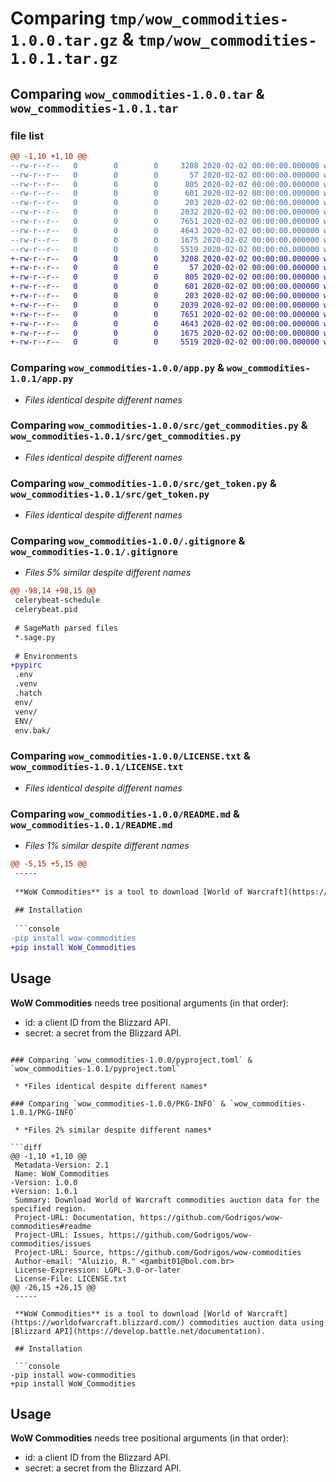 # Comparing `tmp/wow_commodities-1.0.0.tar.gz` & `tmp/wow_commodities-1.0.1.tar.gz`

## Comparing `wow_commodities-1.0.0.tar` & `wow_commodities-1.0.1.tar`

### file list

```diff
@@ -1,10 +1,10 @@
--rw-r--r--   0        0        0     3208 2020-02-02 00:00:00.000000 wow_commodities-1.0.0/app.py
--rw-r--r--   0        0        0       57 2020-02-02 00:00:00.000000 wow_commodities-1.0.0/src/__about__.py
--rw-r--r--   0        0        0      805 2020-02-02 00:00:00.000000 wow_commodities-1.0.0/src/get_commodities.py
--rw-r--r--   0        0        0      601 2020-02-02 00:00:00.000000 wow_commodities-1.0.0/src/get_token.py
--rw-r--r--   0        0        0      203 2020-02-02 00:00:00.000000 wow_commodities-1.0.0/src/region_locale.py
--rw-r--r--   0        0        0     2032 2020-02-02 00:00:00.000000 wow_commodities-1.0.0/.gitignore
--rw-r--r--   0        0        0     7651 2020-02-02 00:00:00.000000 wow_commodities-1.0.0/LICENSE.txt
--rw-r--r--   0        0        0     4643 2020-02-02 00:00:00.000000 wow_commodities-1.0.0/README.md
--rw-r--r--   0        0        0     1675 2020-02-02 00:00:00.000000 wow_commodities-1.0.0/pyproject.toml
--rw-r--r--   0        0        0     5519 2020-02-02 00:00:00.000000 wow_commodities-1.0.0/PKG-INFO
+-rw-r--r--   0        0        0     3208 2020-02-02 00:00:00.000000 wow_commodities-1.0.1/app.py
+-rw-r--r--   0        0        0       57 2020-02-02 00:00:00.000000 wow_commodities-1.0.1/src/__about__.py
+-rw-r--r--   0        0        0      805 2020-02-02 00:00:00.000000 wow_commodities-1.0.1/src/get_commodities.py
+-rw-r--r--   0        0        0      601 2020-02-02 00:00:00.000000 wow_commodities-1.0.1/src/get_token.py
+-rw-r--r--   0        0        0      203 2020-02-02 00:00:00.000000 wow_commodities-1.0.1/src/region_locale.py
+-rw-r--r--   0        0        0     2039 2020-02-02 00:00:00.000000 wow_commodities-1.0.1/.gitignore
+-rw-r--r--   0        0        0     7651 2020-02-02 00:00:00.000000 wow_commodities-1.0.1/LICENSE.txt
+-rw-r--r--   0        0        0     4643 2020-02-02 00:00:00.000000 wow_commodities-1.0.1/README.md
+-rw-r--r--   0        0        0     1675 2020-02-02 00:00:00.000000 wow_commodities-1.0.1/pyproject.toml
+-rw-r--r--   0        0        0     5519 2020-02-02 00:00:00.000000 wow_commodities-1.0.1/PKG-INFO
```

### Comparing `wow_commodities-1.0.0/app.py` & `wow_commodities-1.0.1/app.py`

 * *Files identical despite different names*

### Comparing `wow_commodities-1.0.0/src/get_commodities.py` & `wow_commodities-1.0.1/src/get_commodities.py`

 * *Files identical despite different names*

### Comparing `wow_commodities-1.0.0/src/get_token.py` & `wow_commodities-1.0.1/src/get_token.py`

 * *Files identical despite different names*

### Comparing `wow_commodities-1.0.0/.gitignore` & `wow_commodities-1.0.1/.gitignore`

 * *Files 5% similar despite different names*

```diff
@@ -98,14 +98,15 @@
 celerybeat-schedule
 celerybeat.pid
 
 # SageMath parsed files
 *.sage.py
 
 # Environments
+pypirc
 .env
 .venv
 .hatch
 env/
 venv/
 ENV/
 env.bak/
```

### Comparing `wow_commodities-1.0.0/LICENSE.txt` & `wow_commodities-1.0.1/LICENSE.txt`

 * *Files identical despite different names*

### Comparing `wow_commodities-1.0.0/README.md` & `wow_commodities-1.0.1/README.md`

 * *Files 1% similar despite different names*

```diff
@@ -5,15 +5,15 @@
 -----
 
 **WoW Commodities** is a tool to download [World of Warcraft](https://worldofwarcraft.blizzard.com/) commodities auction data using [Blizzard API](https://develop.battle.net/documentation).
 
 ## Installation
 
 ```console
-pip install wow-commodities
+pip install WoW_Commodities
 ```
 
 ## Usage
 
 **WoW Commodities** needs tree positional arguments (in that order): 
 - id: a client ID from the Blizzard API.
 - secret: a secret from the Blizzard API.
```

### Comparing `wow_commodities-1.0.0/pyproject.toml` & `wow_commodities-1.0.1/pyproject.toml`

 * *Files identical despite different names*

### Comparing `wow_commodities-1.0.0/PKG-INFO` & `wow_commodities-1.0.1/PKG-INFO`

 * *Files 2% similar despite different names*

```diff
@@ -1,10 +1,10 @@
 Metadata-Version: 2.1
 Name: WoW_Commodities
-Version: 1.0.0
+Version: 1.0.1
 Summary: Download World of Warcraft commodities auction data for the specified region.
 Project-URL: Documentation, https://github.com/Godrigos/wow-commodities#readme
 Project-URL: Issues, https://github.com/Godrigos/wow-commodities/issues
 Project-URL: Source, https://github.com/Godrigos/wow-commodities
 Author-email: "Aluizio, R." <gambit01@bol.com.br>
 License-Expression: LGPL-3.0-or-later
 License-File: LICENSE.txt
@@ -26,15 +26,15 @@
 -----
 
 **WoW Commodities** is a tool to download [World of Warcraft](https://worldofwarcraft.blizzard.com/) commodities auction data using [Blizzard API](https://develop.battle.net/documentation).
 
 ## Installation
 
 ```console
-pip install wow-commodities
+pip install WoW_Commodities
 ```
 
 ## Usage
 
 **WoW Commodities** needs tree positional arguments (in that order): 
 - id: a client ID from the Blizzard API.
 - secret: a secret from the Blizzard API.
```

